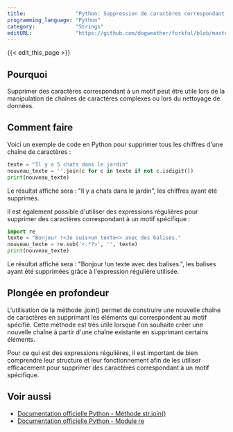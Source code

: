 ```yaml
---
title:                "Python: Suppression de caractères correspondant à un modèle"
programming_language: "Python"
category:             "Strings"
editURL:              "https://github.com/dogweather/forkful/blob/master/content/fr/python/deleting-characters-matching-a-pattern.md"
---
```


{{< edit_this_page >}}

## Pourquoi
Supprimer des caractères correspondant à un motif peut être utile lors de la manipulation de chaînes de caractères complexes ou lors du nettoyage de données.

## Comment faire
Voici un exemple de code en Python pour supprimer tous les chiffres d'une chaîne de caractères :

```Python
texte = "Il y a 5 chats dans le jardin"
nouveau_texte = ''.join(c for c in texte if not c.isdigit())
print(nouveau_texte)
```
Le résultat affiché sera : "Il y a chats dans le jardin", les chiffres ayant été supprimés.

Il est également possible d'utiliser des expressions régulières pour supprimer des caractères correspondant à un motif spécifique :

```Python
import re
texte = "Bonjour !<Je suis>un texte<> avec des balises."
nouveau_texte = re.sub('<.*?>', '', texte)
print(nouveau_texte)
```
Le résultat affiché sera : "Bonjour !un texte avec des balises.", les balises ayant été supprimées grâce à l'expression régulière utilisée.

## Plongée en profondeur
L'utilisation de la méthode .join() permet de construire une nouvelle chaîne de caractères en supprimant les éléments qui correspondent au motif spécifié. Cette méthode est très utile lorsque l'on souhaite créer une nouvelle chaîne à partir d'une chaîne existante en supprimant certains éléments.

Pour ce qui est des expressions régulières, il est important de bien comprendre leur structure et leur fonctionnement afin de les utiliser efficacement pour supprimer des caractères correspondant à un motif spécifique.

## Voir aussi
- [Documentation officielle Python - Méthode str.join()](https://docs.python.org/fr/3/library/stdtypes.html#str.join)
- [Documentation officielle Python - Module re](https://docs.python.org/fr/3/library/re.html)